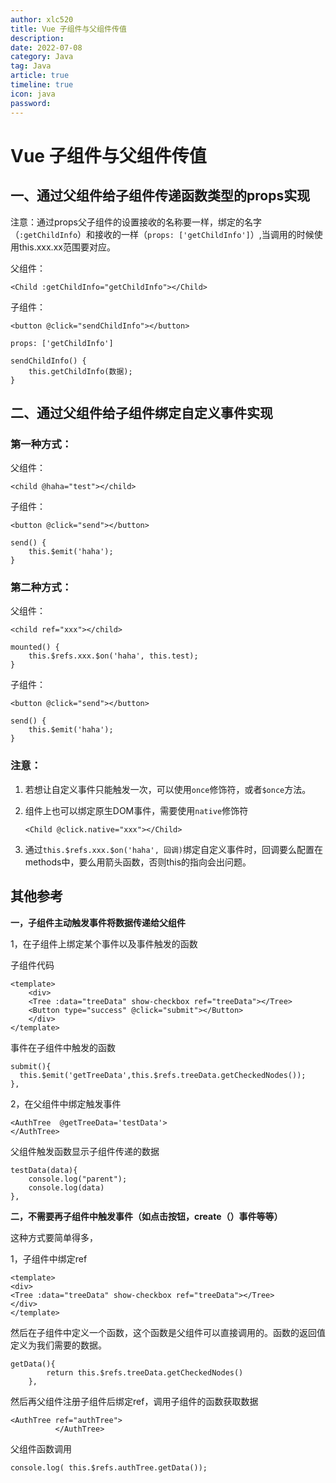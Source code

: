 ```yaml
---
author: xlc520
title: Vue 子组件与父组件传值
description: 
date: 2022-07-08
category: Java
tag: Java
article: true
timeline: true
icon: java
password: 
---
```




# Vue 子组件与父组件传值

## 一、通过父组件给子组件传递函数类型的props实现

注意：通过props父子组件的设置接收的名称要一样，绑定的名字（`:getChildInfo`）和接收的一样（`props: ['getChildInfo']`）,当调用的时候使用this.xxx.xx范围要对应。

父组件：

```vue
<Child :getChildInfo="getChildInfo"></Child>
```

子组件：

```vue
<button @click="sendChildInfo"></button>

props: ['getChildInfo']

sendChildInfo() {
	this.getChildInfo(数据);
}
```

## 二、通过父组件给子组件绑定自定义事件实现

### **第一种方式：**

父组件：

```vue
<child @haha="test"></child>
```

子组件：

```vue
<button @click="send"></button>

send() {
	this.$emit('haha');
}
```

### **第二种方式：**

父组件：

```vue
<child ref="xxx"></child>

mounted() {
	this.$refs.xxx.$on('haha', this.test);
}
```

子组件：

```vue
<button @click="send"></button>

send() {
	this.$emit('haha');
}
```

### 注意：

1. 若想让自定义事件只能触发一次，可以使用`once`修饰符，或者`$once`方法。

2. 组件上也可以绑定原生DOM事件，需要使用`native`修饰符

   ```vue
   <Child @click.native="xxx"></Child>
   ```

3. 通过`this.$refs.xxx.$on('haha', 回调)`绑定自定义事件时，回调要么配置在methods中，要么用箭头函数，否则this的指向会出问题。





## 其他参考

**一，子组件主动触发事件将数据传递给父组件**

1，在子组件上绑定某个事件以及事件触发的函数

子组件代码

```vue
<template>
    <div>
    <Tree :data="treeData" show-checkbox ref="treeData"></Tree>
    <Button type="success" @click="submit"></Button>
    </div>
</template>
```

事件在子组件中触发的函数

```vue
submit(){
  this.$emit('getTreeData',this.$refs.treeData.getCheckedNodes());
},
```

2，在父组件中绑定触发事件

```vue
<AuthTree  @getTreeData='testData'>
</AuthTree>
```

父组件触发函数显示子组件传递的数据

```vue
testData(data){
    console.log("parent");
    console.log(data)
},
```

**二，不需要再子组件中触发事件（如点击按钮，create（）事件等等）**

这种方式要简单得多，

1，子组件中绑定ref

```vue
<template>
<div>
<Tree :data="treeData" show-checkbox ref="treeData"></Tree>
</div>
</template>
```

然后在子组件中定义一个函数，这个函数是父组件可以直接调用的。函数的返回值定义为我们需要的数据。

```vue
getData(){
        return this.$refs.treeData.getCheckedNodes()
    },
```

然后再父组件注册子组件后绑定ref，调用子组件的函数获取数据

```vue
<AuthTree ref="authTree">
          </AuthTree>
```

父组件函数调用

```vue
console.log( this.$refs.authTree.getData());
```

